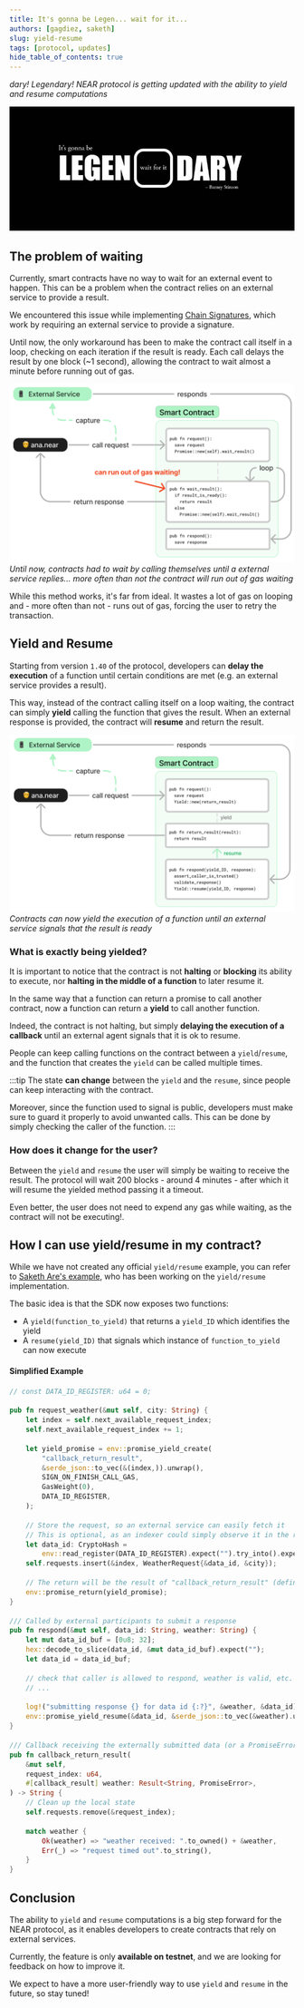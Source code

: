 ```yaml
---
title: It's gonna be Legen... wait for it...
authors: [gagdiez, saketh]
slug: yield-resume
tags: [protocol, updates]
hide_table_of_contents: true
---
```


*dary! Legendary! NEAR protocol is getting updated with the ability to yield and resume computations*

![waiting on a loop](../website/static/docs/blog/legendary.jpg)

<!-- truncate -->

## The problem of waiting
Currently, smart contracts have no way to wait for an external event to happen. This can be a problem when the contract relies on an external service to provide a result.

We encountered this issue while implementing [Chain Signatures](/concepts/abstraction/chain-signatures), which work by requiring an external service to provide a signature.

Until now, the only workaround has been to make the contract call itself in a loop, checking on each iteration if the result is ready. Each call delays the result by one block (~1 second), allowing the contract to wait almost a minute before running out of gas.

![waiting on a loop](../website/static/docs/blog/contract-wait-loop.png)
*Until now, contracts had to wait by calling themselves until a external service replies... more often than not the contract will run out of gas waiting*

While this method works, it's far from ideal. It wastes a lot of gas on looping and - more often than not - runs out of gas, forcing the user to retry the transaction.

## Yield and Resume
Starting from version `1.40` of the protocol, developers can **delay the execution** of a function until certain conditions are met (e.g. an external service provides a result).

This way, instead of the contract calling itself on a loop waiting, the contract can simply **yield** calling the function that gives the result. When an external response is provided, the contract will **resume** and return the result.

![waiting on a yield](../website/static/docs/blog/contract-wait-yield.png)
*Contracts can now yield the execution of a function until an external service signals that the result is ready*

### What is exactly being yielded?
It is important to notice that the contract is not **halting** or **blocking** its ability to execute, nor **halting in the middle of a function** to later resume it. 

In the same way that a function can return a promise to call another contract, now a function can return a **yield** to call another function.

Indeed, the contract is not halting, but simply **delaying the execution of a callback** until an external agent signals that it is ok to resume.

People can keep calling functions on the contract between a `yield`/`resume`, and the function that creates the `yield` can be called multiple times.

:::tip
The state **can change** between the `yield` and the `resume`, since people can keep interacting with the contract.

Moreover, since the function used to signal is public, developers must make sure to guard it properly to avoid unwanted calls. This can be done by simply checking the caller of the function.
:::

### How does it change for the user?
Between the `yield` and `resume` the user will simply be waiting to receive the result. The protocol will wait 200 blocks - around 4 minutes - after which it will resume the yielded method passing it a timeout.

Even better, the user does not need to expend any gas while waiting, as the contract will not be executing!.

## How I can use yield/resume in my contract?
While we have not created any official `yield/resume` example, you can refer to [Saketh Are's example](https://github.com/near/near-sdk-rs/pull/1133/files), who has been working on the `yield/resume` implementation.

The basic idea is that the SDK now exposes two functions:
- A `yield(function_to_yield)` that returns a `yield_ID` which identifies the yield
- A `resume(yield_ID)` that signals which instance of `function_to_yield` can now execute

#### Simplified Example

```rust
// const DATA_ID_REGISTER: u64 = 0;

pub fn request_weather(&mut self, city: String) {
    let index = self.next_available_request_index;
    self.next_available_request_index += 1;

    let yield_promise = env::promise_yield_create(
        "callback_return_result",
        &serde_json::to_vec(&(index,)).unwrap(),
        SIGN_ON_FINISH_CALL_GAS,
        GasWeight(0),
        DATA_ID_REGISTER,
    );

    // Store the request, so an external service can easily fetch it
    // This is optional, as an indexer could simply observe it in the receipts
    let data_id: CryptoHash =
        env::read_register(DATA_ID_REGISTER).expect("").try_into().expect("");
    self.requests.insert(&index, WeatherRequest{&data_id, &city});

    // The return will be the result of "callback_return_result" (defined bellow)
    env::promise_return(yield_promise);
}

/// Called by external participants to submit a response
pub fn respond(&mut self, data_id: String, weather: String) {
    let mut data_id_buf = [0u8; 32];
    hex::decode_to_slice(data_id, &mut data_id_buf).expect("");
    let data_id = data_id_buf;

    // check that caller is allowed to respond, weather is valid, etc.
    // ...

    log!("submitting response {} for data id {:?}", &weather, &data_id);
    env::promise_yield_resume(&data_id, &serde_json::to_vec(&weather).unwrap());
}

/// Callback receiving the externally submitted data (or a PromiseError)
pub fn callback_return_result(
    &mut self,
    request_index: u64,
    #[callback_result] weather: Result<String, PromiseError>,
) -> String {
    // Clean up the local state
    self.requests.remove(&request_index);

    match weather {
        Ok(weather) => "weather received: ".to_owned() + &weather,
        Err(_) => "request timed out".to_string(),
    }
}
```

## Conclusion
The ability to `yield` and `resume` computations is a big step forward for the NEAR protocol, as it enables developers to create contracts that rely on external services.

Currently, the feature is only **available on testnet**, and we are looking for feedback on how to improve it.

We expect to have a more user-friendly way to use `yield` and `resume` in the future, so stay tuned!
